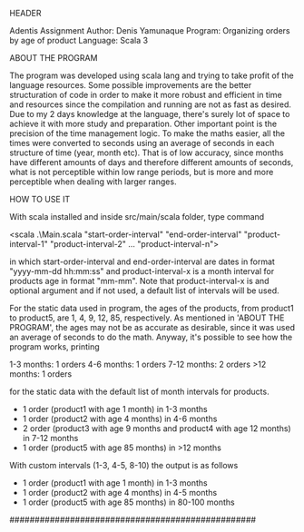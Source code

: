 HEADER

Adentis Assignment
Author: Denis Yamunaque
Program: Organizing orders by age of product
Language: Scala 3


ABOUT THE PROGRAM

The program was developed using scala lang and trying to take profit of the language resources.
Some possible improvements are the better structuration of code in order to make it more robust and 
efficient in time and resources since the compilation and running are not as fast as desired. 
Due to my 2 days knowledge at the language, there's surely lot of space to achieve it with more study and 
preparation.
Other important point is the precision of the time management logic. To make the maths easier, all the times
were converted to seconds using an average of seconds in each structure of time (year, month etc). That is
of low accuracy, since months have different amounts of days and therefore different amounts of seconds, 
what is not perceptible within low range periods, but is more and more perceptible when dealing with larger 
ranges.


HOW TO USE IT

With scala installed and inside src/main/scala folder, type command 

<scala .\Main.scala "start-order-interval" "end-order-interval" "product-interval-1" "product-interval-2" 
    ... "product-interval-n">

in which start-order-interval and end-order-interval are dates in format "yyyy-mm-dd hh:mm:ss" and 
product-interval-x is a month interval for products age in format "mm-mm". Note that product-interval-x is
and optional argument and if not used, a default list of intervals will be used.

For the static data used in program, the ages of the products, from product1 to product5, are 1, 4, 9, 12, 85,
respectively. As mentioned in 'ABOUT THE PROGRAM', the ages may not be as accurate as desirable, since it was
used an average of seconds to do the math. Anyway, it's possible to see how the program works, printing

1-3 months:     1 orders
4-6 months:     1 orders
7-12 months:    2 orders
\>12 months:     1 orders

for the static data with the default list of month intervals for products. 

- 1 order (product1 with age 1 month) in 1-3 months
- 1 order (product2 with age 4 months) in 4-6 months
- 2 order (product3 with age 9 months and product4 with age 12 months) in 7-12 months
- 1 order (product5 with age 85 months) in >12 months

With custom intervals (1-3, 4-5, 8-10) the output is as follows

- 1 order (product1 with age 1 month) in 1-3 months
- 1 order (product2 with age 4 months) in 4-5 months
- 1 order (product5 with age 85 months) in 80-100 months

#################################################
